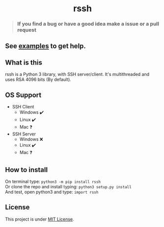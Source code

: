<h1 align="center"> rssh </h1>

> ### If you find a bug or have a good idea make a issue or a pull request

## See [examples](https://github.com/ReddyyZ/rssh/tree/master/examples) to get help.

## What is this
rssh is a Python 3 library, with SSH server/client. It's multithreaded and uses RSA 4096 bits (By default).

## OS Support
- SSH Client
    - Windows :heavy_check_mark:
    - Linux :heavy_check_mark:
    - Mac :question:
- SSH Server
    - Windows :x:
    - Linux :heavy_check_mark:
    - Mac :question:

## How to install
On terminal type: ```python3 -m pip install rssh ```                                                   
Or clone the repo and install typing: ```python3 setup.py install```                                   
And test, open python3 and type: ```import rssh```

## License
This project is under [MIT License](LICENSE).
